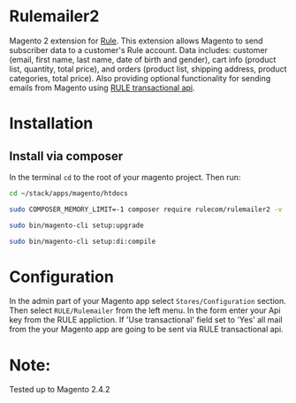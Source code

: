 # Rulemailer2

Magento 2 extension for [Rule](https://www.rule.se/). This extension allows Magento to send subscriber data to a customer's Rule account. Data includes: customer (email, first name, last name, date of birth and gender), cart info (product list, quantity, total price), and orders (product list, shipping address, product categories, total price). Also providing optional functionality for sending emails from Magento using [RULE transactional api](https://rule.se/apidoc/#transactions).

# Installation

## Install via composer
In the terminal `cd` to the root of your magento project. Then run:
```bash
cd ~/stack/apps/magento/htdocs

sudo COMPOSER_MEMORY_LIMIT=-1 composer require rulecom/rulemailer2 -v

sudo bin/magento-cli setup:upgrade

sudo bin/magento-cli setup:di:compile
```

# Configuration
In the admin part of your Magento app select `Stores/Configuration` section. Then select `RULE/Rulemailer` from the left menu.
In the form enter your Api key from the RULE appliction. If 'Use transactional' field set to 'Yes' all mail from the your Magento app are going to be sent via RULE transactional api.

# Note:
Tested up to Magento 2.4.2
